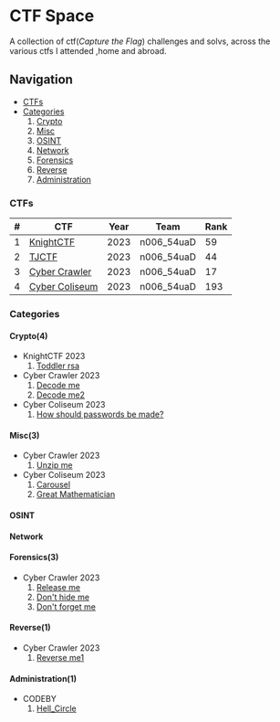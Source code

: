 # CTF Space
A collection of ctf(*Capture the Flag*) challenges and solvs, across the various ctfs I attended ,home and abroad.

## Navigation
- [CTFs](#ctfs)
- [Categories](#categories)
    1. [Crypto](#crypto)
    2. [Misc](#misc)
    3. [OSINT](#osint)
    4. [Network](#network)
    5. [Forensics](#forensics) 
    6. [Reverse](#reverse)
    7. [Administration](#administration)

### CTFs
| # |     CTF   | Year |   Team   |  Rank |
|---|-----------|------|----------|-------|
|1 |[KnightCTF](/CTFs/KnightCTF_2023/) | 2023 |n006_54uaD|  59  |
|2 |[TJCTF](/CTFs/TJCTF_2023/) | 2023 |n006_54uaD|  44  |
|3 |[Cyber Crawler](/CTFs/CyberCrawler_2023/) | 2023 |n006_54uaD|  17  |
|4 |[Cyber Coliseum](/CTFs/CyberColiseum_2023/) | 2023 |n006_54uaD| 193 |

### Categories 
#### Crypto(4)
- KnightCTF 2023
    1. [Toddler rsa](/CTFs/KnightCTF_2023/Crypto/Toddler%20RSA/README.md)
- Cyber Crawler 2023
    1. [Decode me](/CTFs/CyberCrawler_2023/Crypto/Decode%20me/README.md)
    2. [Decode me2](/CTFs/CyberCrawler_2023/Crypto/Decode%20me2/README.md)
- Cyber Coliseum 2023
    1. [How should passwords be made?](/CTFs/CyberColiseum_2023/Crypto/How%20should%20passwords%20be%20made/README.md)
#### Misc(3)
- Cyber Crawler 2023
    1. [Unzip me](/CTFs/CyberCrawler_2023/Misc/Unzip%20me/README.md)
- Cyber Coliseum 2023
    1. [Carousel](/CTFs/CyberColiseum_2023/Misc/Carousel/README.md)
    2. [Great Mathematician](/CTFs/CyberColiseum_2023/Misc/Great%20Mathematician/README.md)
#### OSINT
#### Network
#### Forensics(3)
- Cyber Crawler 2023
    1. [Release me](/CTFs/CyberCrawler_2023/Forensics/release%20me/README.md)
    2. [Don't hide me](/CTFs/CyberCrawler_2023/Forensics/Dont%20Hide%20me/README.md)
    3. [Don't forget me](/CTFs/CyberCrawler_2023/Forensics/Dont%20Forget%20me/README.md)
#### Reverse(1)
- Cyber Crawler 2023
    1. [Reverse me1](/CTFs/CyberCrawler_2023/Reverse/Reverse%20me%201/README.md)
#### Administration(1)
- CODEBY
    1. [Hell_Circle](/Websites/CODEBY/Administration/Hell%20Circle/README.md)






